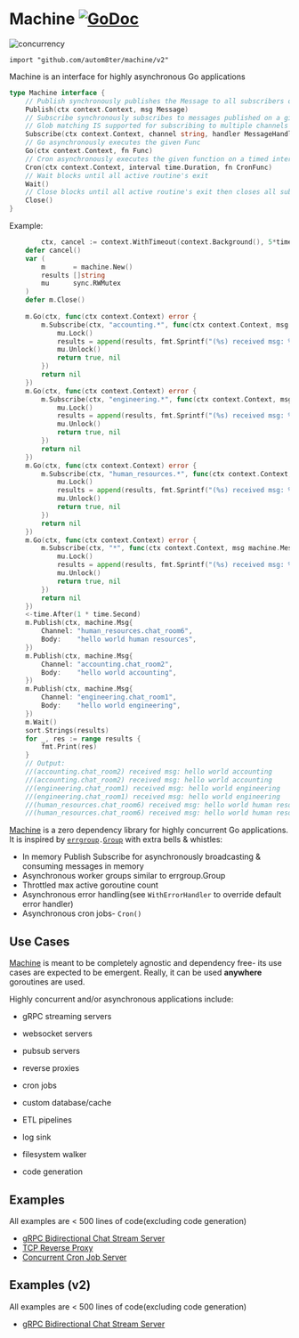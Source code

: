 # Machine [![GoDoc](https://godoc.org/github.com/autom8ter/machine/v2?status.svg)](https://godoc.org/github.com/autom8ter/machine/v2)

![concurrency](images/concurrency.jpg)


`import "github.com/autom8ter/machine/v2"`

Machine is an interface for highly asynchronous Go applications

```go
type Machine interface {
	// Publish synchronously publishes the Message to all subscribers of the msg.channel
	Publish(ctx context.Context, msg Message)
	// Subscribe synchronously subscribes to messages published on a given channel, executing the given Handler UNTIL the context cancels OR false is returned by the Handler function.
	// Glob matching IS supported for subscribing to multiple channels at once.
	Subscribe(ctx context.Context, channel string, handler MessageHandlerFunc, opts ...SubscriptionOpt)
	// Go asynchronously executes the given Func
	Go(ctx context.Context, fn Func)
	// Cron asynchronously executes the given function on a timed interval UNTIL the context cancels OR false is returned by the Cron function
	Cron(ctx context.Context, interval time.Duration, fn CronFunc)
	// Wait blocks until all active routine's exit
	Wait()
	// Close blocks until all active routine's exit then closes all subscriptions
	Close()
}
```

Example:

```go
        ctx, cancel := context.WithTimeout(context.Background(), 5*time.Second)
  	defer cancel()
  	var (
  		m       = machine.New()
  		results []string
  		mu      sync.RWMutex
  	)
  	defer m.Close()
  
  	m.Go(ctx, func(ctx context.Context) error {
  		m.Subscribe(ctx, "accounting.*", func(ctx context.Context, msg machine.Message) (bool, error) {
  			mu.Lock()
  			results = append(results, fmt.Sprintf("(%s) received msg: %v\n", msg.GetChannel(), msg.GetBody()))
  			mu.Unlock()
  			return true, nil
  		})
  		return nil
  	})
  	m.Go(ctx, func(ctx context.Context) error {
  		m.Subscribe(ctx, "engineering.*", func(ctx context.Context, msg machine.Message) (bool, error) {
  			mu.Lock()
  			results = append(results, fmt.Sprintf("(%s) received msg: %v\n", msg.GetChannel(), msg.GetBody()))
  			mu.Unlock()
  			return true, nil
  		})
  		return nil
  	})
  	m.Go(ctx, func(ctx context.Context) error {
  		m.Subscribe(ctx, "human_resources.*", func(ctx context.Context, msg machine.Message) (bool, error) {
  			mu.Lock()
  			results = append(results, fmt.Sprintf("(%s) received msg: %v\n", msg.GetChannel(), msg.GetBody()))
  			mu.Unlock()
  			return true, nil
  		})
  		return nil
  	})
  	m.Go(ctx, func(ctx context.Context) error {
  		m.Subscribe(ctx, "*", func(ctx context.Context, msg machine.Message) (bool, error) {
  			mu.Lock()
  			results = append(results, fmt.Sprintf("(%s) received msg: %v\n", msg.GetChannel(), msg.GetBody()))
  			mu.Unlock()
  			return true, nil
  		})
  		return nil
  	})
  	<-time.After(1 * time.Second)
  	m.Publish(ctx, machine.Msg{
  		Channel: "human_resources.chat_room6",
  		Body:    "hello world human resources",
  	})
  	m.Publish(ctx, machine.Msg{
  		Channel: "accounting.chat_room2",
  		Body:    "hello world accounting",
  	})
  	m.Publish(ctx, machine.Msg{
  		Channel: "engineering.chat_room1",
  		Body:    "hello world engineering",
  	})
  	m.Wait()
  	sort.Strings(results)
  	for _, res := range results {
  		fmt.Print(res)
  	}
  	// Output:
  	//(accounting.chat_room2) received msg: hello world accounting
  	//(accounting.chat_room2) received msg: hello world accounting
  	//(engineering.chat_room1) received msg: hello world engineering
  	//(engineering.chat_room1) received msg: hello world engineering
  	//(human_resources.chat_room6) received msg: hello world human resources
  	//(human_resources.chat_room6) received msg: hello world human resources
```

[Machine](https://pkg.go.dev/github.com/autom8ter/machine/v2#Machine) is a zero dependency library for highly concurrent Go applications. 
It is inspired by [`errgroup`](https://pkg.go.dev/golang.org/x/sync/errgroup)`.`[`Group`](https://pkg.go.dev/golang.org/x/sync/errgroup#Group) with extra bells & whistles:
- In memory Publish Subscribe for asynchronously broadcasting & consuming messages in memory
- Asynchronous worker groups similar to errgroup.Group
- Throttled max active goroutine count
- Asynchronous error handling(see `WithErrorHandler` to override default error handler)
- Asynchronous cron jobs- `Cron()`

## Use Cases

[Machine](https://pkg.go.dev/github.com/autom8ter/machine#Machine) is meant to be completely agnostic and dependency free- its use cases are expected to be emergent.
Really, it can be used **anywhere** goroutines are used. 

Highly concurrent and/or asynchronous applications include:

- gRPC streaming servers

- websocket servers

- pubsub servers

- reverse proxies

- cron jobs

- custom database/cache

- ETL pipelines

- log sink

- filesystem walker

- code generation

## Examples

All examples are < 500 lines of code(excluding code generation)

- [gRPC Bidirectional Chat Stream Server](examples/README.md#grpc-bidirectional-chat-server)
- [TCP Reverse Proxy](examples/README.md#tcp-reverse-proxy)
- [Concurrent Cron Job Server](examples/README.md#concurrent-cron-server)


## Examples (v2)

All examples are < 500 lines of code(excluding code generation)

- [gRPC Bidirectional Chat Stream Server](v2/examples/README.md#grpc-bidirectional-chat-server)

